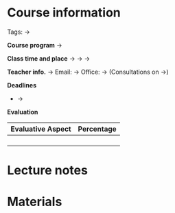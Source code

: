 # Course information
Tags: ->

**Course program**
->

**Class time and place**
-> 
-> 
->

**Teacher info.**
->
Email: ->
Office: -> (Consultations on ->)

**Deadlines**
- ->

**Evaluation**

| Evaluative Aspect | Percentage |
| ----------------- | ---------- |
|                   |            |
|                   |            |
|                   |            |
|                   |            |

# Lecture notes

# Materials

